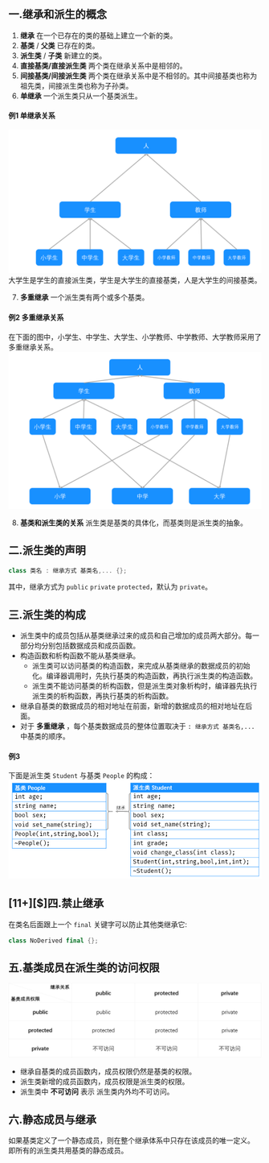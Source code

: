 ## 一.继承和派生的概念
1.	**继承** 在一个已存在的类的基础上建立一个新的类。
2.	**基类** / **父类** 已存在的类。
3.	**派生类** / **子类** 新建立的类。
4.	**直接基类/直接派生类** 两个类在继承关系中是相邻的。
5.	**间接基类/间接派生类** 两个类在继承关系中是不相邻的。其中间接基类也称为祖先类，间接派生类也称为子孙类。
6.	**单继承** 一个派生类只从一个基类派生。
#### 例1 单继承关系
![](../../../images/单继承关系.png)
大学生是学生的直接派生类，学生是大学生的直接基类，人是大学生的间接基类。

7.	**多重继承** 一个派生类有两个或多个基类。
#### 例2 多重继承关系
在下面的图中，小学生、中学生、大学生、小学教师、中学教师、大学教师采用了多重继承关系。
![](../../../images/多重继承关系.png)

8.	**基类和派生类的关系**  派生类是基类的具体化，而基类则是派生类的抽象。

## 二.派生类的声明
```c++
class 类名 : 继承方式 基类名,... {};
```
其中，继承方式为 `public` `private` `protected`，默认为 `private`。

## 三.派生类的构成
+	派生类中的成员包括从基类继承过来的成员和自己增加的成员两大部分。每一部分均分别包括数据成员和成员函数。
+	构造函数和析构函数不能从基类继承。
	+	派生类可以访问基类的构造函数，来完成从基类继承的数据成员的初始化。编译器调用时，先执行基类的构造函数，再执行派生类的构造函数。
	+	派生类不能访问基类的析构函数，但是派生类对象析构时，编译器先执行派生类的析构函数，再执行基类的析构函数。
+	继承自基类的数据成员的相对地址在前面，新增的数据成员的相对地址在后面。
+	对于 **多重继承** ，每个基类数据成员的整体位置取决于 `: 继承方式 基类名,... ` 中基类的顺序。

#### 例3 
下面是派生类 `Student` 与基类 `People` 的构成：
![](../../../images/派生类的构成.png)


## \[11+\][$]四.禁止继承
在类名后面跟上一个 `final` 关键字可以防止其他类继承它:
```c++
class NoDerived final {};
```

## 五.基类成员在派生类的访问权限

![](../../../images/基类成员在派生类的权限.png)

+	继承自基类的成员函数内，成员权限仍然是基类的权限。
+	派生类新增的成员函数内，成员权限是派生类的权限。
+	派生类中 **不可访问** 表示 派生类内外均不可访问。

## 六.静态成员与继承
如果基类定义了一个静态成员，则在整个继承体系中只存在该成员的唯一定义。 即所有的派生类共用基类的静态成员。

